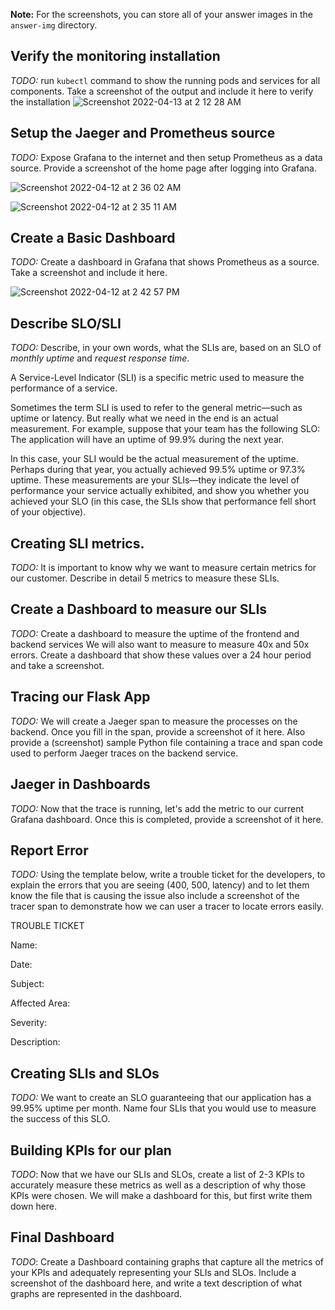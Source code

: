 **Note:** For the screenshots, you can store all of your answer images in the `answer-img` directory.

## Verify the monitoring installation

*TODO:* run `kubectl` command to show the running pods and services for all components. Take a screenshot of the output and include it here to verify the installation
![Screenshot 2022-04-13 at 2 12 28 AM](https://user-images.githubusercontent.com/40661295/163050352-f2aafb39-3b7e-4ce0-8936-bced222f8636.png)


## Setup the Jaeger and Prometheus source
*TODO:* Expose Grafana to the internet and then setup Prometheus as a data source. Provide a screenshot of the home page after logging into Grafana.

![Screenshot 2022-04-12 at 2 36 02 AM](https://user-images.githubusercontent.com/40661295/163050605-6e074bc3-60a7-4643-bf1e-d640f11c096f.png)

![Screenshot 2022-04-12 at 2 35 11 AM](https://user-images.githubusercontent.com/40661295/163050635-f9884a01-824a-4d08-95ed-a1368d706f81.png)


## Create a Basic Dashboard
*TODO:* Create a dashboard in Grafana that shows Prometheus as a source. Take a screenshot and include it here.

![Screenshot 2022-04-12 at 2 42 57 PM](https://user-images.githubusercontent.com/40661295/163052117-4decc806-96e5-450a-b058-bee261520125.png)


## Describe SLO/SLI
*TODO:* Describe, in your own words, what the SLIs are, based on an SLO of *monthly uptime* and *request response time*.

A Service-Level Indicator (SLI) is a specific metric used to measure the performance of a service.

Sometimes the term SLI is used to refer to the general metric—such as uptime or latency. But really what we need in the end is an actual measurement. For example, suppose that your team has the following SLO: The application will have an uptime of 99.9% during the next year.

In this case, your SLI would be the actual measurement of the uptime. Perhaps during that year, you actually achieved 99.5% uptime or 97.3% uptime. These measurements are your SLIs—they indicate the level of performance your service actually exhibited, and show you whether you achieved your SLO (in this case, the SLIs show that performance fell short of your objective).

## Creating SLI metrics.
*TODO:* It is important to know why we want to measure certain metrics for our customer. Describe in detail 5 metrics to measure these SLIs. 

## Create a Dashboard to measure our SLIs
*TODO:* Create a dashboard to measure the uptime of the frontend and backend services We will also want to measure to measure 40x and 50x errors. Create a dashboard that show these values over a 24 hour period and take a screenshot.

## Tracing our Flask App
*TODO:*  We will create a Jaeger span to measure the processes on the backend. Once you fill in the span, provide a screenshot of it here. Also provide a (screenshot) sample Python file containing a trace and span code used to perform Jaeger traces on the backend service.

## Jaeger in Dashboards
*TODO:* Now that the trace is running, let's add the metric to our current Grafana dashboard. Once this is completed, provide a screenshot of it here.

## Report Error
*TODO:* Using the template below, write a trouble ticket for the developers, to explain the errors that you are seeing (400, 500, latency) and to let them know the file that is causing the issue also include a screenshot of the tracer span to demonstrate how we can user a tracer to locate errors easily.

TROUBLE TICKET

Name:

Date:

Subject:

Affected Area:

Severity:

Description:


## Creating SLIs and SLOs
*TODO:* We want to create an SLO guaranteeing that our application has a 99.95% uptime per month. Name four SLIs that you would use to measure the success of this SLO.

## Building KPIs for our plan
*TODO*: Now that we have our SLIs and SLOs, create a list of 2-3 KPIs to accurately measure these metrics as well as a description of why those KPIs were chosen. We will make a dashboard for this, but first write them down here.

## Final Dashboard
*TODO*: Create a Dashboard containing graphs that capture all the metrics of your KPIs and adequately representing your SLIs and SLOs. Include a screenshot of the dashboard here, and write a text description of what graphs are represented in the dashboard.  
